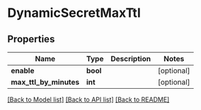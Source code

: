 # DynamicSecretMaxTtl

## Properties
Name | Type | Description | Notes
------------ | ------------- | ------------- | -------------
**enable** | **bool** |  | [optional] 
**max_ttl_by_minutes** | **int** |  | [optional] 

[[Back to Model list]](../README.md#documentation-for-models) [[Back to API list]](../README.md#documentation-for-api-endpoints) [[Back to README]](../README.md)



